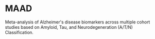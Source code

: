 # MAAD

Meta-analysis of Alzheimer's disease biomarkers across multiple cohort studies based on Amyloid, Tau, and Neurodegeneration (A/T/N) Classification.